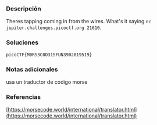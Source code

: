 ### Descripción
Theres tapping coming in from the wires. What's it saying `nc jupiter.challenges.picoctf.org 21610`.
### Soluciones
```
picoCTF{M0RS3C0D31SFUN3902019519}
```
### Notas adicionales
usa un traductor de codigo morse
### Referencias
[https://morsecode.world/international/translator.html](https://morsecode.world/international/translator.html)